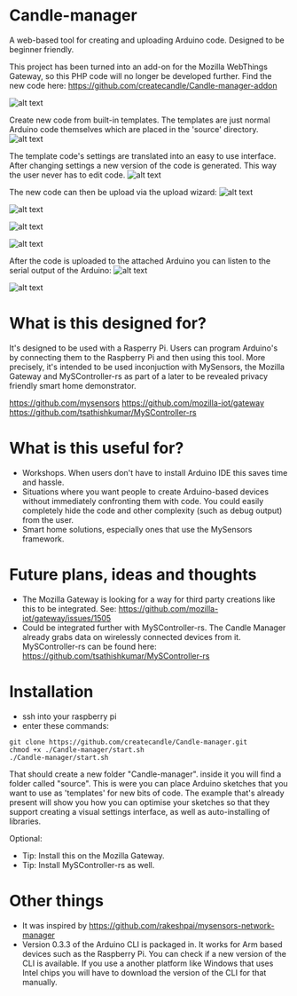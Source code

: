 # Candle-manager
A web-based tool for creating and uploading Arduino code. Designed to be beginner friendly.

This project has been turned into an add-on for the Mozilla WebThings Gateway, so this PHP code will no longer be developed further. Find the new code here:
https://github.com/createcandle/Candle-manager-addon

![alt text](https://raw.githubusercontent.com/createcandle/Candle-manager/master/screenshots/dashboard.png)

Create new code from built-in templates. The templates are just normal Arduino code themselves which are placed in the 'source' directory.
![alt text](https://raw.githubusercontent.com/createcandle/Candle-manager/master/screenshots/create_new.png)

The template code's settings are translated into an easy to use interface. After changing settings a new version of the code is generated. This way the user never has to edit code.
![alt text](https://raw.githubusercontent.com/createcandle/Candle-manager/master/screenshots/code_ux_generation.png)

The new code can then be upload via the upload wizard:
![alt text](https://raw.githubusercontent.com/createcandle/Candle-manager/master/screenshots/upload_wizard.png)

![alt text](https://raw.githubusercontent.com/createcandle/Candle-manager/master/screenshots/upload_wizard2.png)

![alt text](https://raw.githubusercontent.com/createcandle/Candle-manager/master/screenshots/upload_wizard3.png)

![alt text](https://raw.githubusercontent.com/createcandle/Candle-manager/master/screenshots/uploading_worked.png)

After the code is uploaded to the attached Arduino you can listen to the serial output of the Arduino:
![alt text](https://raw.githubusercontent.com/createcandle/Candle-manager/master/screenshots/device_doctor.png)

![alt text](https://raw.githubusercontent.com/createcandle/Candle-manager/master/screenshots/editing_code.png)


# What is this designed for?
It's designed to be used with a Rasperry Pi. Users can program Arduino's by connecting them to the Raspberry Pi and then using this tool. More precisely, it's intended to be used inconjuction with MySensors, the Mozilla Gateway and MySController-rs as part of a later to be revealed privacy friendly smart home demonstrator.

https://github.com/mysensors
https://github.com/mozilla-iot/gateway
https://github.com/tsathishkumar/MySController-rs


# What is this useful for?

- Workshops. When users don't have to install Arduino IDE this saves time and hassle.
- Situations where you want people to create Arduino-based devices without immediately confronting them with code. You could easily completely hide the code and other complexity (such as debug output) from the user.
- Smart home solutions, especially ones that use the MySensors framework.


# Future plans, ideas and thoughts
- The Mozilla Gateway is looking for a way for third party creations like this to be integrated. See: https://github.com/mozilla-iot/gateway/issues/1505
- Could be integrated further with MySController-rs. The Candle Manager already grabs data on wirelessly connected devices from it. MySController-rs can be found here: https://github.com/tsathishkumar/MySController-rs


# Installation

- ssh into your raspberry pi
- enter these commands:

```
git clone https://github.com/createcandle/Candle-manager.git
chmod +x ./Candle-manager/start.sh
./Candle-manager/start.sh
```

That should create a new folder "Candle-manager". inside it you will find a folder called "source". This is were you can place Arduino sketches that you want to use as 'templates' for new bits of code. The example that's already present will show you how you can optimise your sketches so that they support creating a visual settings interface, as well as auto-installing of libraries.

Optional:
- Tip: Install this on the Mozilla Gateway.
- Tip: Install MySController-rs as well.


# Other things
- It was inspired by https://github.com/rakeshpai/mysensors-network-manager
- Version 0.3.3 of the Arduino CLI is packaged in. It works for Arm based devices such as the Raspberry Pi. You can check if a new version of the CLI is available. If you use a another platform like Windows that uses Intel chips you will have to download the version of the CLI for that manually.

